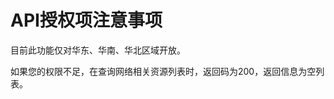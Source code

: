 # API授权项注意事项<a name="vpc_permission_0017"></a>

目前此功能仅对华东、华南、华北区域开放。

如果您的权限不足，在查询网络相关资源列表时，返回码为200，返回信息为空列表。

